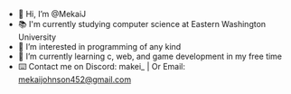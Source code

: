 - 👋 Hi, I’m @MekaiJ
- 📚 I'm currently studying computer science at Eastern Washington University
- 👀 I’m interested in programming of any kind
- 🌱 I’m currently learning c, web, and game development in my free time
- ⌨️ Contact me on Discord: makei_ | Or Email: mekaijohnson452@gmail.com

<!---
MekaiJ/MekaiJ is a ✨ special ✨ repository because its `README.md` (this file) appears on your GitHub profile.
You can click the Preview link to take a look at your changes.
--->
